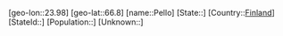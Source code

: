﻿---
location: [66.8,23.98]
type: City
tags:
- geo/City


SpocWebEntityId: 33285
isDeleted: false
confidential: public

---
[geo-lon::23.98]
[geo-lat::66.8]
[name::Pello]
[State::]
[Country::[Finland](geo/Continent/Europe/Finland.md)]
[StateId::]
[Population::]
[Unknown::]

